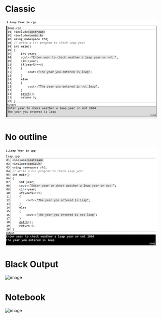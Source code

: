 # Classic
![](https://github.com/SGI-CAPP-AT2/code-highlight-n-print/blob/main/tool/themes/sshots/Classic%20(1).png?raw=true)
# No outline
![](https://github.com/SGI-CAPP-AT2/code-highlight-n-print/blob/main/tool/themes/sshots/No%20outline.png?raw=true)
# Black Output
![image](https://user-images.githubusercontent.com/77089227/209418812-bcc6d9c2-d3cc-4008-875d-c3170571d186.png)
# Notebook
![image](https://user-images.githubusercontent.com/77089227/209418861-2fe07e85-b5b1-41f4-83ba-6760b4db00de.png)
